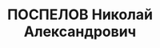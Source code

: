 ---
title: ПОСПЕЛОВ Николай Александрович
description: "Род. в 1889, Московская обл., с. Троицы. \n "
---